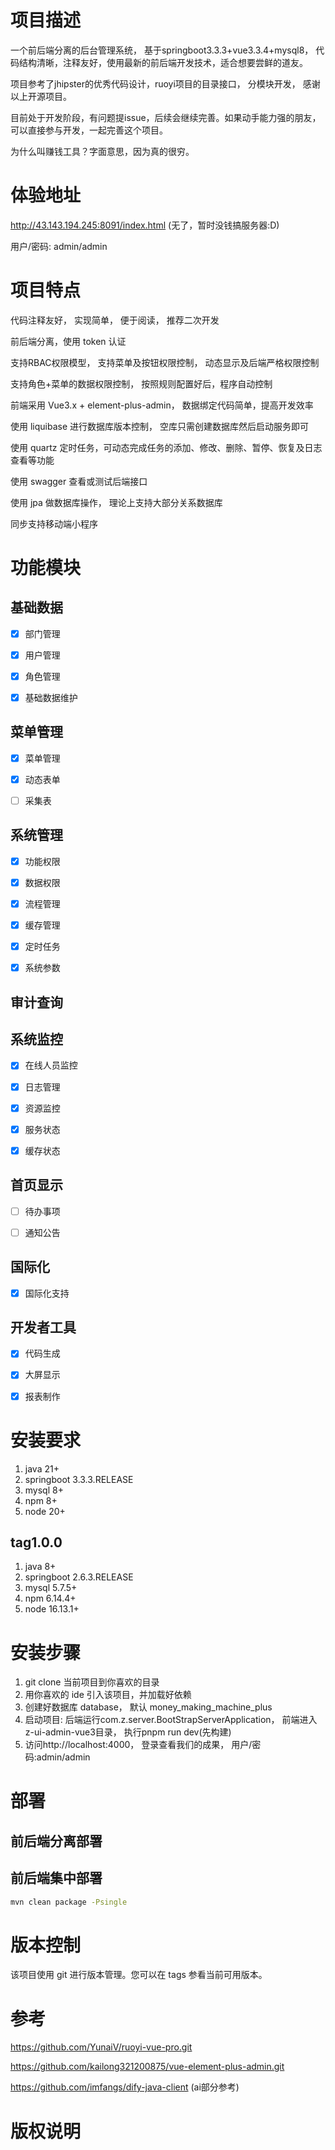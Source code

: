 # 项目描述

一个前后端分离的后台管理系统， 基于springboot3.3.3+vue3.3.4+mysql8， 代码结构清晰，注释友好，使用最新的前后端开发技术，适合想要尝鲜的道友。

项目参考了jhipster的优秀代码设计，ruoyi项目的目录接口， 分模块开发， 感谢以上开源项目。

目前处于开发阶段，有问题提issue，后续会继续完善。如果动手能力强的朋友，可以直接参与开发，一起完善这个项目。

为什么叫赚钱工具？字面意思，因为真的很穷。

# 体验地址

http://43.143.194.245:8091/index.html (无了，暂时没钱搞服务器:D)

用户/密码: admin/admin

# 项目特点

代码注释友好， 实现简单， 便于阅读， 推荐二次开发

前后端分离，使用 token 认证

支持RBAC权限模型， 支持菜单及按钮权限控制， 动态显示及后端严格权限控制

支持角色+菜单的数据权限控制， 按照规则配置好后，程序自动控制

前端采用 Vue3.x + element-plus-admin， 数据绑定代码简单，提高开发效率

使用 liquibase 进行数据库版本控制， 空库只需创建数据库然后启动服务即可

使用 quartz 定时任务，可动态完成任务的添加、修改、删除、暂停、恢复及日志查看等功能

使用 swagger 查看或测试后端接口

使用 jpa 做数据库操作， 理论上支持大部分关系数据库

同步支持移动端小程序

# 功能模块

## 基础数据

- [x] 部门管理

- [x] 用户管理

- [x] 角色管理

- [x] 基础数据维护

## 菜单管理

- [x] 菜单管理

- [x] 动态表单

- [ ] 采集表

## 系统管理

- [x] 功能权限

- [x] 数据权限

- [x] 流程管理

- [x] 缓存管理

- [x] 定时任务

- [x] 系统参数

## 审计查询

## 系统监控

- [x] 在线人员监控

- [x] 日志管理

- [x] 资源监控

- [x] 服务状态

- [x] 缓存状态

## 首页显示

- [ ] 待办事项

- [ ] 通知公告

## 国际化

- [x] 国际化支持

## 开发者工具

- [x] 代码生成

- [x] 大屏显示

- [x] 报表制作


# 安装要求
1. java 21+
2. springboot 3.3.3.RELEASE
3. mysql 8+
5. npm 8+
6. node 20+

## tag1.0.0
1. java 8+
2. springboot 2.6.3.RELEASE
3. mysql 5.7.5+
5. npm 6.14.4+
6. node 16.13.1+

# 安装步骤

1. git clone 当前项目到你喜欢的目录
2. 用你喜欢的 ide 引入该项目，并加载好依赖
3. 创建好数据库 database， 默认 money_making_machine_plus
5. 启动项目: 后端运行com.z.server.BootStrapServerApplication， 前端进入z-ui-admin-vue3目录， 执行pnpm run dev(先构建)
6. 访问http://localhost:4000， 登录查看我们的成果， 用户/密码:admin/admin

# 部署

## 前后端分离部署

## 前后端集中部署
```sh
mvn clean package -Psingle
```

# 版本控制

该项目使用 git 进行版本管理。您可以在 tags 参看当前可用版本。

# 参考

https://github.com/YunaiV/ruoyi-vue-pro.git

https://github.com/kailong321200875/vue-element-plus-admin.git

https://github.com/imfangs/dify-java-client (ai部分参考)

# 版权说明
